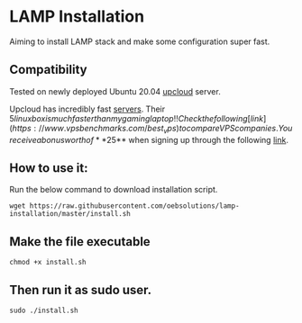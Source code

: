 LAMP Installation
===========================
Aiming to install LAMP stack and make some configuration super fast.

Compatibility
-------------

Tested on newly deployed Ubuntu 20.04 [upcloud](https://www.upcloud.com) server.

Upcloud has incredibly fast [servers](https://upcloud.com/compare/digitalocean/). Their $5 linux box is much faster than my gaming laptop!! 
Check the following [link](https://www.vpsbenchmarks.com/best_vps) to compare VPS companies.
You receive a bonus worth of **$25** when signing up through the following [link](https://upcloud.com/signup/?promo=J333QD).

How to use it:
-------------

Run the below command to download installation script.
```
wget https://raw.githubusercontent.com/oebsolutions/lamp-installation/master/install.sh
```
Make the file executable
------------------------------
```
chmod +x install.sh
```
Then run it as sudo user.
-------------------------
```
sudo ./install.sh
```
